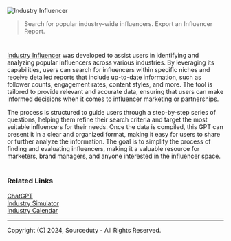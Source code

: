 ![Industry Influencer](https://github.com/user-attachments/assets/31627d87-df1e-4333-9d82-baf794d451bd)

> Search for popular industry-wide influencers. Export an Influencer Report.

#

[Industry Influencer](https://chatgpt.com/g/g-MDndn0j4B-industry-influencer) was developed to assist users in identifying and analyzing popular influencers across various industries. By leveraging its capabilities, users can search for influencers within specific niches and receive detailed reports that include up-to-date information, such as follower counts, engagement rates, content styles, and more. The tool is tailored to provide relevant and accurate data, ensuring that users can make informed decisions when it comes to influencer marketing or partnerships.

The process is structured to guide users through a step-by-step series of questions, helping them refine their search criteria and target the most suitable influencers for their needs. Once the data is compiled, this GPT can present it in a clear and organized format, making it easy for users to share or further analyze the information. The goal is to simplify the process of finding and evaluating influencers, making it a valuable resource for marketers, brand managers, and anyone interested in the influencer space.

#
### Related Links

[ChatGPT](https://github.com/sourceduty/ChatGPT)
<br>
[Industry Simulator](https://github.com/sourceduty/Industry_Simulator)
<br>
[Industry Calendar](https://github.com/sourceduty/Industry_Calendar)

***
Copyright (C) 2024, Sourceduty - All Rights Reserved.
